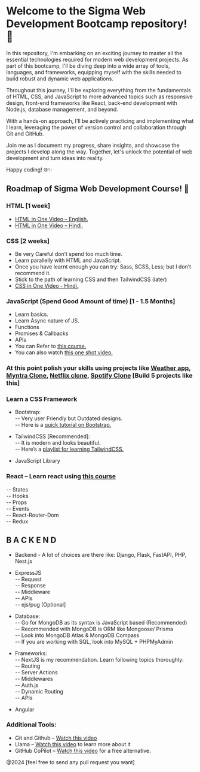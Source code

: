 # Welcome to the Sigma Web Development Bootcamp repository! 🚀

In this repository, I'm embarking on an exciting journey to master all the essential technologies required for modern web development projects. As part of this bootcamp, I'll be diving deep into a wide array of tools, languages, and frameworks, equipping myself with the skills needed to build robust and dynamic web applications.

Throughout this journey, I'll be exploring everything from the fundamentals of HTML, CSS, and JavaScript to more advanced topics such as responsive design, front-end frameworks like React, back-end development with Node.js, database management, and beyond.

With a hands-on approach, I'll be actively practicing and implementing what I learn, leveraging the power of version control and collaboration through Git and GitHub.

Join me as I document my progress, share insights, and showcase the projects I develop along the way. Together, let's unlock the potential of web development and turn ideas into reality.

Happy coding! 🌐✨

## Roadmap of Sigma Web Development Course! 🚀

### HTML [1 week]
- [HTML in One Video – English.](https://www.youtube.com/watch?v=qHB2jUvAlGo)  
- [HTML in One Video – Hindi.](https://www.youtube.com/watch?v=BsDoLVMnmZs)

### CSS [2 weeks] 
- Be very Careful don’t spend too much time.  
- Learn parallelly with HTML and JavaScript.  
- Once you have learnt enough you can try: Sass, SCSS, Less; but I don’t recommend it.  
- Stick to the path of learning CSS and then TailwindCSS (later)  
- [CSS in One Video - Hindi.](https://www.youtube.com/watch?v=Edsxf_NBFrw)  

### JavaScript (Spend Good Amount of time) [1 - 1.5 Months] 
- Learn basics.  
- Learn Async nature of JS.  
- Functions  
- Promises & Callbacks  
- APIs  
- You can Refer to [this course.](https://www.youtube.com/playlist?list=PLu0W_9lII9ahR1blWXxgSlL4y9iQBnLpR)  
- You can also watch [this one shot video.](https://www.youtube.com/watch?v=hKB-YGF14SY)  

### At this point polish your skills using projects like [Weather app](https://www.youtube.com/watch?v=pFvWwFua6mw), [Myntra Clone](https://www.youtube.com/watch?v=xhWHf-bMElk), [Netflix clone](https://www.youtube.com/watch?v=ovKVqo-L2EM), [Spotify Clone](https://www.youtube.com/watch?v=CYwEq1GdU4E) [Build 5 projects like this]    

### Learn a CSS Framework
- Bootstrap:  
-- Very user Friendly but Outdated designs.  
-- Here is a [quick tutorial on Bootstrap.](https://www.youtube.com/watch?v=vpAJ0s5S2t0)
  
- TailwindCSS [Recommended]:  
-- It is modern and looks beautiful.  
-- Here’s a [playlist for learning TailwindCSS.](https://www.youtube.com/playlist?list=PLu0W_9lII9ahwFDuExCpPFHAK829Wto2O)
  
- JavaScript Library

### React – Learn react using [this course](https://www.youtube.com/playlist?list=PLu0W_9lII9agq5TrH9XLIKQvv0iaF2X3w) 
-- States  
-- Hooks  
-- Props  
-- Events  
-- React-Router-Dom  
-- Redux  

## B A C K E N D  
- Backend - A lot of choices are there like: Django, Flask, FastAPI, PHP, Nest.js

- ExpressJS  
-- Request  
-- Response  
-- Middleware  
-- APIs  
-- ejs/pug [Optional]
  
- Database:  
-- Go for MongoDB as its syntax is JavaScript based (Recommended)  
-- Recommended with MongoDB is ORM like Mongoose/ Prisma  
-- Look into MongoDB Atlas & MongoDB Compass  
-- If you are working with SQL, look into MySQL + PHPMyAdmin  

- Frameworks:  
-- NextJS is my recommendation. Learn following topics thoroughly:  
-- Routing  
-- Server Actions  
-- Middlewares  
-- Auth.js  
-- Dynamic Routing  
-- APIs  
- Angular  

### Additional Tools: 
- Git and Github – [Watch this video](https://www.youtube.com/watch?v=ufKRYe8ZPaw)  
- Llama – [Watch this video](https://www.youtube.com/watch?v=XTXEbVVdde4) to learn more about it 
- GitHub CoPilot – [Watch this video](https://www.youtube.com/watch?v=S7lBI05wzec) for a free alternative. 




@2024 [feel free to send any pull request you want]
